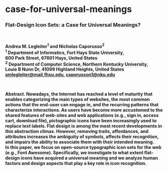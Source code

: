 # case-for-universal-meanings
<h3><strong>Flat-Design Icon Sets: a Case for Universal Meanings?<strong></h3><br />
<p>Andrea M. Legleiter<sup>1</sup> and Nicholas Caporusso<sup>2</sup><br />
<sup>1</sup> Department of Informatics, Fort Hays State University,<br /> 
600 Park Street, 67601 Hays, United States<br />
<sup>2</sup> Department of Computer Science, Northern Kentucky University,<br /> 
Louie B Nunn Dr, 41099 Highland Heights, United States<br />
     <a href="mailto:amlegleiter@mail.fhsu.edu">amlegleiter@mail.fhsu.edu</a>, <a href="mailto:caporusson1@nku.edu">caporusson1@nku.edu</a><br /></p>
<br />
<p><strong>Abstract.</strong> Nowadays, the Internet has reached a level of maturity that enables categorizing the main types of websites, 
the most common actions that the end-user can engage in, and the recurring patterns that characterize interactions. As 
users have become more accustomed to the shared features of web-sites and web applications (e.g., sign in, access cart, 
download file), pictographic icons have been increasingly used to replace text labels. Flat design is among the most recent 
developments in this abstraction climax. However, removing traits, affordances, and attributes increases the ambiguity of 
symbols, affects their recognition, and impairs the ability to associate them with their intended meaning.<br />
     In this paper, we focus on open-source typographic icon sets for the web (e.g., Font Awesome). Specifically, we investigate 
to what extent flat-design icons have acquired a universal meaning and we analyze human factors and design aspects that play a
key role in icon recognition.</p> 


